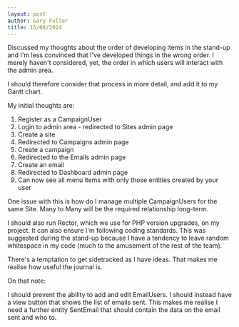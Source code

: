 ```yaml
---
layout: post
author: Gary Fuller
title: 15/08/2024
---
```


Discussed my thoughts about the order of developing items in the stand-up and I'm less convinced that I've developed things in the wrong order. I merely haven't considered, yet, the order in which users will interact with the admin area. 

I should therefore consider that process in more detail, and add it to my Gantt chart.

My initial thoughts are:

1. Register as a CampaignUser
2. Login to admin area - redirected to Sites admin page
3. Create a site
4. Redirected to Campaigns admin page
5. Create a campaign
6. Redirected to the Emails admin page
7. Create an email
8. Redirected to Dashboard admin page
9. Can now see all menu items with only those entities created by your user

One issue with this is how do I manage multiple CampaignUsers for the same Site. Many to Many will be the required relationship long-term. 

I should also run Rector, which we use for PHP version upgrades, on my project. It can also ensure I'm following coding standards. This was suggested during the stand-up because I have a tendency to leave random whitespace in my code (much to the amusement of the rest of the team).

There's a temptation to get sidetracked as I have ideas. That makes me realise how useful the journal is. 

On that note:

I should prevent the ability to add and edit EmailUsers. I should instead have a view button that shows the list of emails sent. This makes me realise I need a further entity SentEmail that should contain the data on the email sent and who to.

